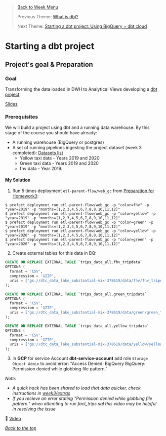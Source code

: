 >[Back to Week Menu](README.md)
>
>Previous Theme: [What is dbt?](what_is_dbt.md)
>
>Next Theme: [Starting a dbt project: Using BigQuery + dbt cloud](dbt_project_bg_dbt_cloud.md)

# Starting a dbt project

## Project's goal & Preparation

### Goal

Transforming the data loaded in DWH to Analytical Views developing a [dbt project](taxi_rides_ny/README.md).

[Slides](https://docs.google.com/presentation/d/1xSll_jv0T8JF4rYZvLHfkJXYqUjPtThA/edit?usp=sharing&ouid=114544032874539580154&rtpof=true&sd=true)

### Prerequisites
We will build a project using dbt and a running data warehouse. 
By this stage of the course you should have already: 
- A running warehouse (BigQuery or postgres) 
- A set of running pipelines ingesting the project dataset (week 3 completed): [Datasets list](https://github.com/DataTalksClub/nyc-tlc-data/)
    * Yellow taxi data - Years 2019 and 2020
    * Green taxi data - Years 2019 and 2020 
    * fhv data - Year 2019. 

#### My Solution
1. Run 5 times deployment `etl-parent-flow/web_gc` from [Preparation for Homework3](../cohorts/2023/week_3_data_warehouse/homework_my_solutions.md#preparation-):
  ```
  $ prefect deployment run etl-parent-flow/web_gc -p "color=fhv" -p "year=2019" -p "months=[1,2,3,4,5,6,7,8,9,10,11,12]"
  $ prefect deployment run etl-parent-flow/web_gc -p "color=yellow" -p "year=2019" -p "months=[1,2,3,4,5,6,7,8,9,10,11,12]"
  $ prefect deployment run etl-parent-flow/web_gc -p "color=green" -p "year=2019" -p "months=[1,2,3,4,5,6,7,8,9,10,11,12]"
  $ prefect deployment run etl-parent-flow/web_gc -p "color=yellow" -p "year=2020" -p "months=[1,2,3,4,5,6,7,8,9,10,11,12]"
  $ prefect deployment run etl-parent-flow/web_gc -p "color=green" -p "year=2020" -p "months=[1,2,3,4,5,6,7,8,9,10,11,12]"
  ```
2. Create external tables for this data in BQ:
  ```sql
  CREATE OR REPLACE EXTERNAL TABLE `trips_data_all.fhv_tripdata`
  OPTIONS (
    format = 'CSV',
    compression = 'GZIP',
    uris = ['gs://dtc_data_lake_substantial-mix-378619/data/fhv/fhv_tripdata_2019-*.csv.gz']
  );
  
  CREATE OR REPLACE EXTERNAL TABLE `trips_data_all.green_tripdata`
  OPTIONS (
    format = 'CSV',
    compression = 'GZIP',
    uris = ['gs://dtc_data_lake_substantial-mix-378619/data/green/green_tripdata_2019-*.csv.gz', 'gs://dtc_data_lake_substantial-mix-378619/data/green/green_tripdata_2020-*.csv.gz']
  );
  
  CREATE OR REPLACE EXTERNAL TABLE `trips_data_all.yellow_tripdata`
  OPTIONS (
    format = 'CSV',
    compression = 'GZIP',
    uris = ['gs://dtc_data_lake_substantial-mix-378619/data/yellow/yellow_tripdata_2019-*.csv.gz', 'gs://dtc_data_lake_substantial-mix-378619/data/yellow/yellow_tripdata_2020-*.csv.gz']
  );
  ```
3. In **GCP** for service Account **dbt-service-account** add role `Storage Object Admin` to avoid error: "Access Denied: BigQuery BigQuery: Permission denied while globbing file pattern."

_Note:_
  *  _A quick hack has been shared to load that data quicker, check instructions in [week3/extras](https://github.com/DataTalksClub/data-engineering-zoomcamp/tree/main/week_3_data_warehouse/extras)_
  * _If you recieve an error stating "Permission denied while globbing file pattern." when attemting to run fact_trips.sql this video may be helpful in resolving the issue_ 
 
 :movie_camera: [Video](https://www.youtube.com/watch?v=kL3ZVNL9Y4A)

_[Back to the top](#starting-a-dbt-project)_